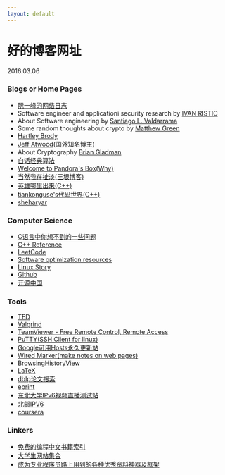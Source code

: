 ```yaml
---
layout: default
---
```


# 好的博客网址
2016.03.06

### Blogs or Home Pages
  + [阮一峰的网络日志](http://www.ruanyifeng.com/blog/archives.html)
  + Software engineer and applicationi security research by [IVAN RISTIC](https://blog.ivanristic.com/)
  + About Software engineering by [Santiago L. Valdarrama](http://www.shiftedup.com/archive)
  + Some random thoughts about crypto by [Matthew Green](http://blog.cryptographyengineering.com/2016_08_01_archive.html)
  + [Hartley Brody](https://blog.hartleybrody.com/)
  + [Jeff Atwood](https://blog.codinghorror.com/)(国外知名博主)
  + About Cryptography [Brian Gladman](http://www.gladman.me.uk/)
  + [白话经典算法](http://blog.csdn.net/column/details/algorithm-easyword.html)
  + [Welcome to Pandora's Box(Why)](http://hustcalm.me/)
  + [当然我在扯淡(王垠博客)](http://www.yinwang.org/)
  + [英雄哪里出来(C++)](http://www.cppblog.com/menjitianya/)
  + [tiankonguse's代码世界(C++)](http://github.tiankonguse.com/index.html)
  + [sheharyar](https://sheharyar.me/) 

### Computer Science
  + [C语言中你想不到的一些问题](http://github.tiankonguse.com/blog/2014/12/05/c-base.html)
  + [C++ Reference](http://en.cppreference.com/w/cpp)
  + [LeetCode](https://leetcode.com/problemset/algorithms/)
  + [Software optimization resources](http://www.agner.org/optimize/)
  + [Linux Story](http://www.linuxstory.org/)
  + [Github](https://github.com/)
  + [开源中国](https://git.oschina.net/)

### Tools
  + [TED](https://www.ted.com/)
  + [Valgrind](http://valgrind.org/)
  + [TeamViewer - Free Remote Control, Remote Access](https://www.teamviewer.com/en/index.aspx)
  + [PuTTY(SSH Client for linux)](http://www.chiark.greenend.org.uk/~sgtatham/putty/)
  + [Google可用Hosts永久更新站](http://googlehost.lofter.com/)
  + [Wired Marker(make notes on web pages)](http://www.wired-marker.org/en/)
  + [BrowsingHistoryView](http://www.nirsoft.net/utils/browsing_history_view.html)
  + [LaTeX](https://latex-project.org/ftp.html)
  + [dblp论文搜索](http://dblp.uni-trier.de/)
  + [eprint](https://eprint.iacr.org/)
  + [东北大学IPv6视频直播测试站](http://hdtv.neu6.edu.cn/)
  + [北邮IPV6](https://tv.byr.cn/desktop/)
  + [coursera](https://www.coursera.org/)

### Linkers
  + [免费的编程中文书籍索引](https://github.com/justjavac/free-programming-books-zh_CN)
  + [大学生网站集合](https://github.com/Xuanwo/WebsitesForStudents)
  + [成为专业程序员路上用到的各种优秀资料神器及框架](http://www.cnblogs.com/jasondan/p/6380597.html)


